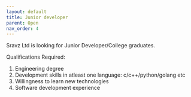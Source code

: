```yaml
---
layout: default
title: Junior developer
parent: Open
nav_order: 4
---
```


Sravz Ltd is looking for Junior Developer/College graduates.

Qualifications Required: 
1. Engineering degree
2. Development skills in atleast one language: c/c++/python/golang etc
3. Willingness to learn new technologies
4. Software development experience
